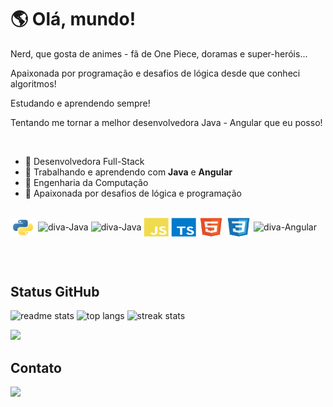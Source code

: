 # 🌎 Olá, mundo! 

<p> Nerd, que gosta de animes - fã de One Piece, doramas e super-heróis... </p>
<p> Apaixonada por programação e desafios de lógica desde que conheci algoritmos! </p>
<p> Estudando e aprendendo sempre! </p>
<p> Tentando me tornar a melhor desenvolvedora Java - Angular que eu posso! </p>
<br>

- 📌 Desenvolvedora Full-Stack
- 🌱 Trabalhando e aprendendo com **Java** e **Angular**
- 📖 Engenharia da Computação
- 💭 Apaixonada por desafios de lógica e programação

<br>

<div style="display: inline_block">
  <img align="center" alt="diva-Python" height="30" width="40" src="https://raw.githubusercontent.com/devicons/devicon/master/icons/python/python-original.svg">
  <img align="center" alt="diva-Java" height="30" width="30" src="https://seeklogo.com/images/Q/quarkus-logo-C9F006782E-seeklogo.com.png">
  <img align="center" alt="diva-Java" height="30" width="40" src="https://cdn.jsdelivr.net/gh/devicons/devicon/icons/java/java-original.svg">

  <img align="center" alt="diva-Js" height="30" width="40" src="https://raw.githubusercontent.com/devicons/devicon/master/icons/javascript/javascript-plain.svg">
  <img align="center" alt="diva-Ts" height="30" width="40" src="https://raw.githubusercontent.com/devicons/devicon/master/icons/typescript/typescript-plain.svg">
  <img align="center" alt="diva-HTML" height="30" width="40" src="https://raw.githubusercontent.com/devicons/devicon/master/icons/html5/html5-original.svg">
  <img align="center" alt="diva-CSS" height="30" width="40" src="https://raw.githubusercontent.com/devicons/devicon/master/icons/css3/css3-original.svg">
  <img align="center" alt="diva-Angular" height="30" width="40" src="https://cdn.jsdelivr.net/gh/devicons/devicon/icons/angularjs/angularjs-original.svg">  
</div>

## 

<br>

## Status GitHub
<div >
  <img height=170 src="https://github-readme-stats-salesp07.vercel.app/api?username=divaprates&count_private=true&show_icons=true&theme=default&rank_icon=github&border_radius=10" alt="readme stats"/>
  <img height=170 src="https://github-readme-stats.vercel.app/api/top-langs/?username=divaprates&layout=compact&langs_count=6" alt="top langs"/>
  <img height=160 src="https://streak-stats.demolab.com/?user=divaprates&count_private=true&theme=default&border_radius=10" alt="streak stats"/>
  
</div>
<div>
  
  ![](https://api.visitorbadge.io/api/VisitorHit?user=divaprates&repo=divaprates&count)
  
</div>

## Contato
<div> 
  <a href="https://www.linkedin.com/in/diva-p/" target="_blank"><img src="https://img.shields.io/badge/-LinkedIn-%230077B5?style=for-the-badge&logo=linkedin&logoColor=white" target="_blank"></a> 
</div>

<br><br>

